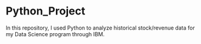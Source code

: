 # Python_Project
In this repository, I used Python to analyze historical stock/revenue data for my Data Science program through IBM.
